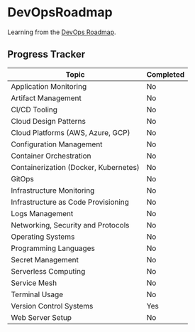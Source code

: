 # DevOpsRoadmap

Learning from the [DevOps Roadmap](https://roadmap.sh/devops).

## Progress Tracker

| Topic                                           | Completed |
| ----------------------------------------------- | --------- |
| Application Monitoring                          | No        |
| Artifact Management                             | No        |
| CI/CD Tooling                                   | No        |
| Cloud Design Patterns                           | No        |
| Cloud Platforms (AWS, Azure, GCP)               | No        |
| Configuration Management                        | No        |
| Container Orchestration                         | No        |
| Containerization (Docker, Kubernetes)           | No        |
| GitOps                                          | No        |
| Infrastructure Monitoring                       | No        |
| Infrastructure as Code Provisioning             | No        |
| Logs Management                                 | No        |
| Networking, Security and Protocols              | No        |
| Operating Systems                               | No        |
| Programming Languages                           | No        |
| Secret Management                               | No        |
| Serverless Computing                            | No        |
| Service Mesh                                    | No        |
| Terminal Usage                                  | No        |
| Version Control Systems                         | Yes       |
| Web Server Setup                                | No        |
